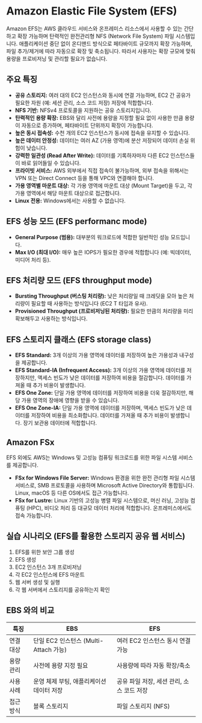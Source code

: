 # Amazon Elastic File System (EFS)

Amazon EFS는 AWS 클라우드 서비스와 온프레미스 리소스에서 사용할 수 있는 간단하고 확장 가능하며 탄력적인 완전관리형 NFS (Network File System) 파일 시스템입니다. 애플리케이션 중단 없이 온디맨드 방식으로 페타바이트 규모까지 확장 가능하며, 파일 추가/제거에 따라 자동으로 확장 및 축소됩니다. 따라서 사용자는 확장 규모에 맞춰 용량을 프로비저닝 및 관리할 필요가 없습니다.

## 주요 특징

*   **공유 스토리지:** 여러 대의 EC2 인스턴스와 동시에 연결 가능하며, EC2 간 공유가 필요한 자원 (예: 세션 관리, 소스 코드 저장) 저장에 적합합니다.
*   **NFS 기반:** NFSv4 프로토콜을 지원하는 공유 스토리지입니다.
*   **탄력적인 용량 확장:** EBS와 달리 사전에 용량을 지정할 필요 없이 사용한 만큼 용량이 자동으로 증가하며, 페타바이트 단위까지 확장이 가능합니다.
*   **높은 동시 접속성:** 수천 개의 EC2 인스턴스가 동시에 접속을 유지할 수 있습니다.
*   **높은 데이터 안정성:** 데이터는 여러 AZ (가용 영역)에 분산 저장되어 데이터 손실 위험이 낮습니다.
*   **강력한 일관성 (Read After Write):** 데이터를 기록하자마자 다른 EC2 인스턴스들이 바로 읽어들일 수 있습니다.
*   **프라이빗 서비스:** AWS 외부에서 직접 접속이 불가능하며, 외부 접속을 위해서는 VPN 또는 Direct Connect 등을 통해 VPC와 연결해야 합니다.
*   **가용 영역별 마운트 대상:** 각 가용 영역에 마운트 대상 (Mount Target)을 두고, 각 가용 영역에서 해당 마운트 대상으로 접근합니다.
*   **Linux 전용:** Windows에서는 사용할 수 없습니다.

## EFS 성능 모드 (EFS performanc mode)

*   **General Purpose (범용):** 대부분의 워크로드에 적합한 일반적인 성능 모드입니다.
*   **Max I/O (최대 I/O):** 매우 높은 IOPS가 필요한 경우에 적합합니다 (예: 빅데이터, 미디어 처리 등).

## EFS 처리량 모드 (EFS throughput mode)

*   **Bursting Throughput (버스팅 처리량):** 낮은 처리량일 때 크레딧을 모아 높은 처리량이 필요할 때 사용하는 방식입니다 (EC2 T 타입과 유사).
*   **Provisioned Throughput (프로비저닝된 처리량):** 필요한 만큼의 처리량을 미리 확보해두고 사용하는 방식입니다.

## EFS 스토리지 클래스 (EFS storage class)

*   **EFS Standard:** 3개 이상의 가용 영역에 데이터를 저장하여 높은 가용성과 내구성을 제공합니다.
*   **EFS Standard-IA (Infrequent Access):** 3개 이상의 가용 영역에 데이터를 저장하지만, 액세스 빈도가 낮은 데이터를 저장하여 비용을 절감합니다. 데이터를 가져올 때 추가 비용이 발생합니다.
*   **EFS One Zone:** 단일 가용 영역에 데이터를 저장하여 비용을 더욱 절감하지만, 해당 가용 영역의 장애에 영향을 받을 수 있습니다.
*   **EFS One Zone-IA:** 단일 가용 영역에 데이터를 저장하며, 액세스 빈도가 낮은 데이터를 저장하여 비용을 최소화합니다. 데이터를 가져올 때 추가 비용이 발생합니다. 장기 보관용 데이터에 적합합니다.

## Amazon FSx

EFS 외에도 AWS는 Windows 및 고성능 컴퓨팅 워크로드를 위한 파일 시스템 서비스를 제공합니다.

*   **FSx for Windows File Server:** Windows 환경을 위한 완전 관리형 파일 시스템 서비스로, SMB 프로토콜을 사용하며 Microsoft Active Directory와 통합됩니다. Linux, macOS 등 다른 OS에서도 접근 가능합니다.
*   **FSx for Lustre:** Linux 기반의 고성능 병렬 파일 시스템으로, 머신 러닝, 고성능 컴퓨팅 (HPC), 비디오 처리 등 대규모 데이터 처리에 적합합니다. 온프레미스에서도 접속 가능합니다.

## 실습 시나리오 (EFS를 활용한 스토리지 공유 웹 서비스)

1.  EFS를 위한 보안 그룹 생성
2.  EFS 생성
3.  EC2 인스턴스 3개 프로비저닝
4.  각 EC2 인스턴스에 EFS 마운트
5.  웹 서버 생성 및 실행
6.  각 웹 서버에서 스토리지를 공유하는지 확인

## EBS 와의 비교

| 특징          | EBS                                 | EFS                               |
| ----------- | ----------------------------------- | --------------------------------- |
| 연결 대상      | 단일 EC2 인스턴스 (Multi-Attach 가능) | 여러 EC2 인스턴스 동시 연결 가능     |
| 용량 관리      | 사전에 용량 지정 필요                | 사용량에 따라 자동 확장/축소         |
| 사용 사례      | 운영 체제 부팅, 애플리케이션 데이터 저장 | 공유 파일 저장, 세션 관리, 소스 코드 저장 |
| 접근 방식      | 블록 스토리지                        | 파일 스토리지 (NFS)               |
